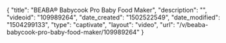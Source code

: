 {
    "title": "BEABA&reg; Babycook Pro Baby Food Maker",
    "description": "",
    "videoid": "109989264",
    "date_created": "1502522549",
    "date_modified": "1504299133",
    "type": "captivate",
    "layout": "video",
    "url": "\/v\/beaba-babycook-pro-baby-food-maker\/109989264"
}